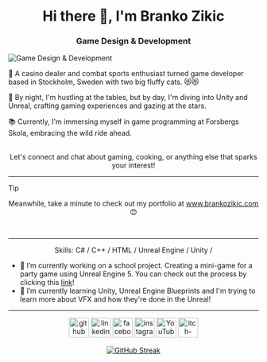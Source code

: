 
<h1 align="center">
Hi there 👋, I'm Branko Zikic
</h1>

<h3 align="center">
 Game Design & Development
</h3>

![Game Design & Development](https://github.com/ItsBranko/SnotShot/blob/main/Assets/Assets/e89544ac-ca1a-4c9c-ab8b-d9bda382d755.jfif.png)

🎲 A casino dealer and combat sports enthusiast turned game developer based in Stockholm, Sweden with two big fluffy cats. 😻😻

🌙 By night, I'm hustling at the tables, but by day, I'm diving into Unity and Unreal, crafting gaming experiences and gazing at the stars.

📚 Currently, I'm immersing myself in game programming at Forsbergs Skola, embracing the wild ride ahead.<br><br>


<p align="center"> Let's connect and chat about gaming, cooking, or anything else that sparks your interest!</p>

***

> [!TIP]
> <p align="center">Meanwhile, take a minute to check out my portfolio at <a href="https://www.brankozikic.com">www.brankozikic.com</a> 😊<br>
</p>
<br>

***

<p align="center">
Skills: C# / C++ / HTML / Unreal Engine / Unity /<br>
</p>

- 🔭 I’m currently working on a school project. Creating a mini-game for a party game using Unreal Engine 5. You can check out the process by clicking this [link](https://www.brankozikic.com/projects/tanky-pizza-bank)!
- 🌱 I’m currently learning Unity, Unreal Engine Blueprints and I'm trying to learn more about VFX and how they're done in the Unreal!

***

<p align="center">
  <a href="https://github.com/ItsBranko"><img src="https://cdn.simpleicons.org/github/cornflowerblue" alt="github" height="40"></a>
  <a href="https://www.linkedin.com/in/branko-zikic-9992762a0/"><img src="https://cdn.simpleicons.org/linkedin/cornflowerblue" alt="linkedin" height="40"></a>
  <a href="https://www.facebook.com/branko.zikic"><img src="https://cdn.simpleicons.org/facebook/cornflowerblue" alt="facebook" height="40"></a>
  <a href="https://www.instagram.com/itsbranko/"><img src="https://cdn.simpleicons.org/instagram/cornflowerblue" alt="instagram" height="40"></a>
  <a href="https://www.youtube.com/@ItsBranko"><img src="https://cdn.simpleicons.org/youtube/cornflowerblue" alt="YouTube" height="40"></a>
  <a href="https://itsbranko.itch.io/"><img src="https://cdn.simpleicons.org/itchdotio/cornflowerblue" alt="itch-dot-io" height="40"></a>
</p>

<p align="center">
  <a href="https://git.io/streak-stats"><img src="https://streak-stats.demolab.com/?user=itsbranko&theme=tokyonight" alt="GitHub Streak"></a>
</p>
